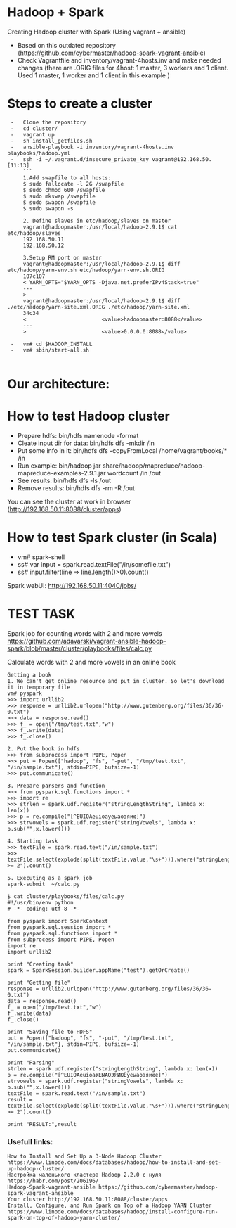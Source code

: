 # Hadoop + Spark
 Creating Hadoop cluster with Spark (Using vagrant + ansible)
 - Based on this outdated repository (https://github.com/cybermaster/hadoop-spark-vagrant-ansible)
 - Check Vagrantfile and inventory/vagrant-4hosts.inv and make needed changes (there are .ORIG files for 4host: 1 master, 3 workers and 1 client. Used 1 master, 1 worker and 1 client in this example )

 

# Steps to create a cluster
```
 -   Clone the repository
 -   cd cluster/
 -   vagrant up
 -   sh install_getfiles.sh
 -   ansible-playbook -i inventory/vagrant-4hosts.inv playbooks/hadoop.yml
 -   ssh -i ~/.vagrant.d/insecure_private_key vagrant@192.168.50.[11:13]
     ```
     1.Add swapfile to all hosts:
     $ sudo fallocate -l 2G /swapfile
     $ sudo chmod 600 /swapfile
     $ sudo mkswap /swapfile
     $ sudo swapon /swapfile
     $ sudo swapon -s
     
     2. Define slaves in etc/hadoop/slaves on master
     vagrant@hadoopmaster:/usr/local/hadoop-2.9.1$ cat etc/hadoop/slaves 
     192.168.50.11
     192.168.50.12
     
     3.Setup RM port on master
     vagrant@hadoopmaster:/usr/local/hadoop-2.9.1$ diff etc/hadoop/yarn-env.sh etc/hadoop/yarn-env.sh.ORIG
     107c107
     < YARN_OPTS="$YARN_OPTS -Djava.net.preferIPv4Stack=true"
     ---
     > 
     vagrant@hadoopmaster:/usr/local/hadoop-2.9.1$ diff ./etc/hadoop/yarn-site.xml.ORIG ./etc/hadoop/yarn-site.xml
     34c34
     <                        <value>hadoopmaster:8088</value>
     ---
     >                        <value>0.0.0.0:8088</value>

 -   vm# cd $HADOOP_INSTALL
 -   vm# sbin/start-all.sh
 
 ```
# Our architecture:

# How to test Hadoop cluster

 -   Prepare hdfs: bin/hdfs namenode -format
 -   Cleate input dir for data: bin/hdfs dfs -mkdir /in
 -   Put some info in it: bin/hdfs dfs -copyFromLocal /home/vagrant/books/* /in
 -   Run example: bin/hadoop jar share/hadoop/mapreduce/hadoop-mapreduce-examples-2.9.1.jar wordcount /in /out
 -   See results: bin/hdfs dfs -ls /out
 -   Remove results: bin/hdfs dfs -rm -R /out
 
 You can see the cluster at work in browser (http://192.168.50.11:8088/cluster/apps)

# How to test Spark cluster (in Scala)

 -   vm# spark-shell
 -   ss# var input = spark.read.textFile("/in/somefile.txt")
 -   ss# input.filter(line => line.length()>0).count()
 
 Spark webUI: http://192.168.50.11:4040/jobs/
 
 # TEST TASK
 
Spark job for counting words with 2 and more vowels https://github.com/adavarski/vagrant-ansible-hadoop-spark/blob/master/cluster/playbooks/files/calc.py

Calculate words with 2 and more vowels in an online book
```
Getting a book
1. We can't get online resource and put in cluster. So let's download it in temporary file
vm# pyspark
>>> import urllib2
>>> response = urllib2.urlopen("http://www.gutenberg.org/files/36/36-0.txt") 
>>> data = response.read()
>>> f_ = open("/tmp/test.txt","w")
>>> f_.write(data)
>>> f_.close()

2. Put the book in hdfs
>>> from subprocess import PIPE, Popen
>>> put = Popen(["hadoop", "fs", "-put", "/tmp/test.txt", "/in/sample.txt"], stdin=PIPE, bufsize=-1)
>>> put.communicate()

3. Prepare parsers and function
>>> from pyspark.sql.functions import *
>>> import re
>>> strlen = spark.udf.register("stringLengthString", lambda x: len(x))
>>> p = re.compile("[^EUIOAeuioaуеыаоэяию]")
>>> strvowels = spark.udf.register("stringVowels", lambda x: p.sub("",x.lower()))

4. Starting task
>>> textFile = spark.read.text("/in/sample.txt")
>>> textFile.select(explode(split(textFile.value,"\s+"))).where("stringLengthString(stringVowels(col)) >= 2").count()
            
5. Executing as a spark job
spark-submit  ~/calc.py

$ cat cluster/playbooks/files/calc.py 
#!/usr/bin/env python
# -*- coding: utf-8 -*-

from pyspark import SparkContext
from pyspark.sql.session import *
from pyspark.sql.functions import *
from subprocess import PIPE, Popen
import re
import urllib2

print "Creating task"
spark = SparkSession.builder.appName("test").getOrCreate()

print "Getting file"
response = urllib2.urlopen("http://www.gutenberg.org/files/36/36-0.txt")
data = response.read()
f_ = open("/tmp/test.txt","w")
f_.write(data)
f_.close()

print "Saving file to HDFS"
put = Popen(["hadoop", "fs", "-put", "/tmp/test.txt", "/in/sample.txt"], stdin=PIPE, bufsize=-1)
put.communicate()

print "Parsing"
strlen = spark.udf.register("stringLengthString", lambda x: len(x))
p = re.compile("[^EUIOAeuioaУЕЫАОЭЯИЮЁуеыаоэяиюё]")
strvowels = spark.udf.register("stringVowels", lambda x: p.sub("",x.lower()))
textFile = spark.read.text("/in/sample.txt")
result = textFile.select(explode(split(textFile.value,"\s+"))).where("stringLengthString(stringVowels(col)) >= 2").count()

print "RESULT:",result
```


### Usefull links:
```
How to Install and Set Up a 3-Node Hadoop Cluster https://www.linode.com/docs/databases/hadoop/how-to-install-and-set-up-hadoop-cluster/
Настройка маленького кластера Hadoop 2.2.0 с нуля https://habr.com/post/206196/
Hadoop-Spark-vagrant-ansible https://github.com/cybermaster/hadoop-spark-vagrant-ansible
Your cluster http://192.168.50.11:8088/cluster/apps
Install, Configure, and Run Spark on Top of a Hadoop YARN Cluster https://www.linode.com/docs/databases/hadoop/install-configure-run-spark-on-top-of-hadoop-yarn-cluster/
```


